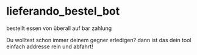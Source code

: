 # lieferando_bestel_bot
bestellt essen von überall auf bar zahlung 

Du wolltest schon immer deinem gegner erledigen? dann ist das dein tool einfach addresse rein und abfahrt! 
